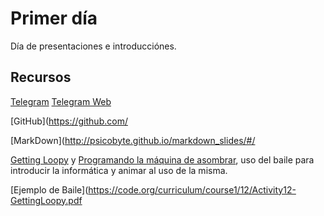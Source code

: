 # Primer día

Día de presentaciones e introducciónes.


## Recursos

[Telegram](https://telegram.org/)
[Telegram Web](https://web.telegram.org/#/login)

[GitHub](https://github.com/

[MarkDown](http://psicobyte.github.io/markdown_slides/#/

[Getting Loopy](https://code.org/curriculum/course1/12/Teacher) y
[Programando la máquina de asombrar](https://medium.com/@jjmerelo/programemos-la-m%C3%A1quina-de-asombrar-b0a96a5709e9), uso del baile para introducir la informática y animar al uso de la misma.

[Ejemplo de Baile](https://code.org/curriculum/course1/12/Activity12-GettingLoopy.pdf
